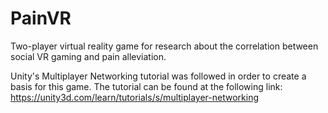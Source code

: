 # PainVR
Two-player virtual reality game for research about the correlation between social VR gaming and pain alleviation. 

Unity's Multiplayer Networking tutorial was followed in order to create a basis for this game. The tutorial can be found at the following link: https://unity3d.com/learn/tutorials/s/multiplayer-networking